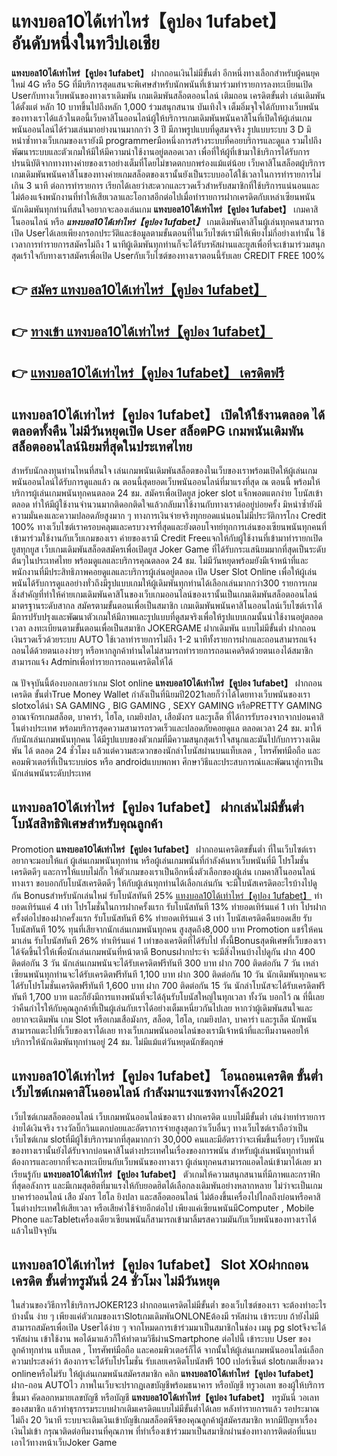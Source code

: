 # แทงบอล10ได้เท่าไหร่【คูปอง 1ufabet】  อันดับหนึ่งในทวีปเอเชีย

**แทงบอล10ได้เท่าไหร่【คูปอง 1ufabet】** ฝากถอนเงินไม่มีขั้นต่ำ  อีกหนึ่งทางเลือกสำหรับผู้คนยุคใหม่ 4G หรือ 5G ที่มีบริการสุดแสนจะพิเศษสำหรับนักพนันที่เข้ามาร่วมทำรายการลงทะเบียนเปิด Userกับทางเว็บพนันของทางเราเดิมพัน เกมเดิมพันสล็อตออนไลน์ เติมถอน เครดิตขั้นต่ำ เล่นเดิมพันได้ตั้งแต่ หลัก 10 บาทขึ้นไปถึงหลัก 1,000 ร่วมสนุกสนาน บันเทิงใจ เต็มอิ่มจุใจได้กับทางเว็บพนันของทางเราได้แล้วในตอนี้เว็บคาสิโนออนไลน์ผู้ให้บริการเกมเดิมพันพนันคาสิโนที่เปิดให้ผู้เล่นเกมพนันออนไลน์ได้ร่วมเล่นมาอย่างนานมากกว่า 3 ปี มีภาพรูปแบบที่ดูสมจจริง รูปแบบระบบ 3 D
มิหนำซ้ำทางเว็บเกมของเรายังมี  programmerมือหนึ่งการสร้างระบบที่คอยบริการและดูแล  รวมไปถึงพัฒนาระบบและตัวเกมให้มีให้มีความน่าใช้งานอยู่ตลอดเวลา เพื่อที่ให้ผู้ที่เข้ามาใช้บริการได้รับการปรนนิบัติจากทางทางค่ายของเราอย่างเต็มที่โดยไม่ขาดตกบกพร่องแม้แต่น้อย เว็บคาสิโนสล็อตผู้บริการเกมเดิมพันพนันคาสิโนของทางค่ายเกมสล็อตของเรานั้นยังเป็นระบบออโต้ใช้เวลาในการทำรายการไม่เกิน 3 นาที ต่อการทำรายการ เรียกได้เลยว่าสะดวกและรวดเร็วสำหรับสมาชิกที่ใช้บริการแน่นอนและไม่ต้องแจ้งพนักงานที่ทำให้เสียเวลาและโอกาสอีกต่อไปเมื่อทำรายการฝากเครดิตกับเหล่าเซียนพนัน
นักเดิมพันทุกท่านที่สนใจอยากจะลองเล่นเกม **แทงบอล10ได้เท่าไหร่【คูปอง 1ufabet】** เกมคาสิโนออนไลน์ หรือ ***แทงบอล10ได้เท่าไหร่【คูปอง 1ufabet】*** เกมเดิมพันคาสิโนผู้เล่นทุกคนสามารถเปิด Userได้เลยเพียงกรอกประวัติและข้อมูลตามขั้นตอนที่ในเว็บไซต์เรามีให้เพียงไม่กี่อย่างเท่านั้น ใช้เวลาการทำรายการสมัครไม่ถึง 1 นาทีผู้เดิมพันทุกท่านก็จะได้รับรหัสผ่านและยูสเพื่อที่จะเข้ามาร่วมสนุกสุดเร้าใจกับทางเราสมัครเพื่อเปิด Userกับเว็บไซต์ของทางเราตอนนี้รับเลย CREDIT FREE 100%

## 👉 [สมัคร แทงบอล10ได้เท่าไหร่【คูปอง 1ufabet】](https://archa888.com/)
## 👉 [ทางเข้า แทงบอล10ได้เท่าไหร่【คูปอง 1ufabet】](https://archa888.com/)
## 👉 [แทงบอล10ได้เท่าไหร่【คูปอง 1ufabet】 เครดิตฟรี](https://archa888.com/)

## แทงบอล10ได้เท่าไหร่【คูปอง 1ufabet】 เปิดให้ใช้งานตลอด ได้ตลอดทั้งคืน ไม่มีวันหยุดเปิด User สล็อตPG เกมพนันเดิมพันสล็อตออนไลน์นิยมที่สุดในประเทศไทย

สำหรับนักลงทุนท่านไหนที่สนใจ เล่นเกมพนันเดิมพันสล็อตของในเว็บของเราพร้อมเปิดให้ผู้เล่นเกมพนันออนไลน์ได้รับการดูแลแล้ว ณ ตอนนี้สุดยอดเว็บพนันออนไลน์ที่มาแรงที่สุด ณ ตอนนี้ พร้อมให้บริการผู้เล่นเกมพนันทุกคนตลอด 24 ชม. สมัครเพื่อเปิดยูส joker slot แจ็กพอตแตกง่าย โบนัสเข้าตลอด ทำให้มีผู้ใช้งานจำนวนมากติดอกติดใจแล้วกลับมาใช้งานกับทางเราต่ออยู่บ่อยครั้ง มิหนำซ้ำยังมีความมั่นคงและความปลอดภัยสูงมาก ๆ ทางการเงินจ่ายจริงทุกยอดแน่นอนไม่มีประวัติการโกง Credit 100% ทางเว็บไซต์เราครอบคลุมและครบวงจรที่สุดและยังตอบโจทย์ทุกการเล่นของเซียนพนันทุกคนที่เข้ามาร่วมใช้งานกับเว็บเกมของเรา
ค่ายของเรามี Credit Freeแจกให้กับผู้ใช้งานที่เข้ามาทำรายกเปิดยูสทุกยูส เว็บเกมเดิมพันสล็อตสมัครเพื่อเปิดยูส Joker Game ที่ได้รับกระแสนิยมมากที่สุดเป็นระดับต้นๆในประเทศไทย พร้อมดูแลและบริการคุณตลอด 24 ชม. ไม่มีวันหยุดพร้อมยังมีเจ้าหน้าที่และพนักงานที่มีประสิทธิภาพคอยดูแลและบริการผู้เล่นอยู่ตลอด เปิด User Slot Online เพื่อให้ผู้เล่นพนันได้รับการดูแลอย่างทั่วถึงมีรูปแบบเกมให้ผู้เดิมพันทุกท่านได้เลือกเล่นมากกว่า300 รายการเกม
สิ่งสำคัญที่ทำให้ค่ายเกมเดิมพันคาสิโนของเว็บเกมออนไลน์ของเรานั้นเป็นเกมเดิมพันสล็อตออนไลน์มาตรฐานระดับสากล สมัครตามขั้นตอนเพื่อเป็นสมาชิก  เกมเดิมพันพนันคาสิโนออนไลน์เว็บไซต์เราได้มีการปรับปรุงและพัฒนาตัวเกมให้มีภาพและรูปแบบที่ดูสมจริงเพื่อให้รูปแบบเกมนั้นน่าใช้งานอยู่ตลอดเวลา ลงทะเบียนตามขั้นตอนเพื่อเป็นสมาชิก JOKERGAME ฝากเดิมพัน แบบไม่มีขั้นต่ำ ฝากถอน เงินรวดเร็วด้วยระบบ AUTO ใช้เวลาทำรายการไม่ถึง 1-2 นาทีทั้งรายการฝากและถอนสามารถแจ้งถอนได้ด้วยตนเองง่ายๆ หรือหากลูกค้าท่านใดไม่สามารถทำรายการถอนเคดริตด้วยตนเองได้สมาชิกสามารถแจ้ง Adminเพื่อทำรายการถอนเครดิตให้ได้

ณ ปัจจุบันนี้ต้องบอกเลยว่าเกม Slot online **แทงบอล10ได้เท่าไหร่【คูปอง 1ufabet】** ฝากถอนเครดิต ขั้นต่ำTrue Money Wallet กำลังเป็นที่นิยมปี2021เลยก็ว่าได้โดยทางเว็บพนันของเรา slotxoได้นำ SA GAMING , BIG GAMING , SEXY GAMING หรือPRETTY GAMING อาณาจักรเกมสล็อต, บาคาร่า, ไฮโล, เกมยิงปลา, เสือมังกร และรูเล็ต ที่ได้การรับรองจากจากบ่อนคาสิโนต่างประเทศ พร้อมบริการสุดความสามารถรวดเร็วและปลอดภัยคอยดูแล ตลอดเวลา 24 ชม. มาให้กับนักเล่นเกมพนันทุกคน ได้มีรูปแบบของตัวเกมที่มีความสนุกสุดเร้าใจสนุกและมันไปกับการวางเดิมพัน ได้ ตลอด 24 ชั่วโมง แล้วแต่ความสะดวกของนักล่าโบนัสผ่านบนแท็บเลต , โทรศัพท์มือถือ และคอมพิวเตอร์ที่เป็นระบบios หรือ androidแบบพกพา ศึกษาวิธีและประสบการณ์และพัฒนาสู่การเป็นนักเล่นพนันระดับประเทศ

## แทงบอล10ได้เท่าไหร่【คูปอง 1ufabet】 ฝากเล่นไม่มีขั้นต่ำ โบนัสสิทธิพิเศษสำหรับคุณลูกค้า

 Promotion  **แทงบอล10ได้เท่าไหร่【คูปอง 1ufabet】** ฝากถอนเครดิตขขั้นต่ำ ที่ในเว็บไซต์เราอยากจะมอบให้แก่  ผู้เล่นเกมพนันทุกท่าน หรือผู้เล่นเกมพนันที่กำลังค้นหาเว็บพนันที่มี โปรโมชั่นเครดิตดีๆ และการให้แบบไม่กั๊ก ให้ตัวเกมของเราเป็นอีกหนึ่งตัวเลือกของผู้เล่น เกมคาสิโนออนไลน์ ทางเรา ขอบอกกับโบนัสเครดิตดีๆ ให้กับผู้เล่นทุกท่านได้เลือกเล่นกัน จะมีโบนัสเครดิตอะไรบ้างไปดูกัน
Bonusสำหรับนักเล่นใหม่ รับโบนัสทันที 25% [แทงบอล10ได้เท่าไหร่【คูปอง 1ufabet】](https://archa888.com/) ทำยอดเทิร์นแค่ 4 เท่า
โปรโมชั่นในการฝากครั้งแรก รับโบนัสทันที 13% ทำยอดเทิร์นแค่ 1 เท่า
โปรฝากครั้งต่อไปของฝากครั้งแรก รับโบนัสทันที 6% ทำยอดเทิร์นแค่ 3 เท่า
โบนัสเครดิตคืนยอดเสีย รับโบนัสทันที 10% ทุนที่เสียจากนักเล่นเกมพนันทุกคน สูงสุดถึง8,000 บาท
 Promotion แชร์ให้คนมาเล่น รับโบนัสทันที 26% ทำเทิร์นแค่ 1 เท่าของเครดิตที่ได้รับไป
ทั้งนี้Bonusสุดพิเศษที่เว็บของเราได้จัดขึ้นไว้ให้เพื่อนักเล่นเกมพนันที่หน้าตาดี Bonusฝากประจำ จะมีสิ่งไหนบ้างไปดูกัน
ฝาก 400 ติดต่อกัน 3 วัน นักเล่นเกมพนันจะได้รับเครดิตฟรีทันที 300 บาท
ฝาก 700 ติดต่อกัน 7 วัน เหล่าเซียนพนันทุกท่านจะได้รับเครดิตฟรีทันที 1,100 บาท
ฝาก 300 ติดต่อกัน 10 วัน นักเดิมพันทุกคนจะได้รับโปรโมชั่นเครดิตฟรีทันที 1,600 บาท
ฝาก 700 ติดต่อกัน 15 วัน นักล่าโบนัสจะได้รับเครดิตฟรีทันที 1,700 บาท
และก็ยังมีการแทงพนันที่จะได้ลุ้นรับโบนัสใหญ่ในทุกเวลา ทั้งวัน บอกไว้ ณ ที่นี้เลยว่าคืนกำไรให้กับคุณลูกค้าที่เป็นผู้เล่นกับเราได้อย่างเต็มเหนี่ยวกันไปเลย หากว่าผู้เดิมพันสนใจและอยากจะเดิมพัน เกม Slot หรือเกมเสือมังกร, สล็อต, ไฮโล, เกมยิงปลา, บาคาร่า และรูเล็ต นักพนันสามารถแตะไปที่เว็บของเราได้เลย ทางเว็บเกมพนันออนไลน์ของเรามีเจ้าหน้าที่และทีมงานคอยให้บริการให้นักเดิมพันทุกท่านอยู่ 24 ชม. ไม่มีแม้แต่วันหยุดนักขัตฤกษ์

## แทงบอล10ได้เท่าไหร่【คูปอง 1ufabet】 โอนถอนเครดิต ขั้นต่ำ  เว็บไซต์เกมคาสิโนออนไลน์ กำลังมาแรงแซงทางโค้ง2021

เว็บไซต์เกมสล็อตออนไลน์ เว็บเกมพนันออนไลน์ของเรา ฝากเครดิต แบบไม่มีขั้นต่ำ เล่นง่ายทำรายการง่ายได้เงินจริง รางวัลบิ๊กวินแตกบ่อยและอัตราการจ่ายสูงสุดกว่าเว็บอื่นๆ ทางเว็บไซต์เราถือว่าเป็น เว็บไซต์เกม slotที่มีผู้ใช้บริการมากที่สุดมากกว่า 30,000 คนและมีอัตราว่าจะเพิ่มขึ้นเรื่อยๆ เว็บพนันของทางเรานั้นยังได้รับจากบ่อนคาสิโนต่างประเทศในเรื่องของการพนัน สำหรับผู้เล่นพนันทุกท่านที่ต้องการและอยากที่จะลงทะเบียนกับเว็บพนันของทางเรา ผู้เล่นทุกคนสามารถแอดไลน์เข้ามาได้เลย
	มาเรียนรู้กับ **แทงบอล10ได้เท่าไหร่【คูปอง 1ufabet】** ตัวเกมให้ความสนุกสนานที่มีภาพและกราฟิกที่สุดอลังการ และมีเกมสุดฮิตที่มาแรงให้กับยอดฮิตได้เลือกลงเดิมพันอย่างหลากหลาย  ไม่ว่าจะเป็นเกมบาคาร่าออนไลน์ เสือ มังกร ไฮโล ยิงปลา และสล็อตออนไลน์ ไม่ต้องขึ้นเครื่องไปไกลถึงบ่อนหรือคาสิโนต่างประเทศให้เสียเวลา หรือเสียค่าใช้จ่ายอีกต่อไป เพียงแค่เซียนพนันมีComputer , Mobile Phone และTabletเครื่องเดียวเซียนพนันก็สามารถเข้ามาลิ้มรสความมันกับเว็บพนันของทางเราได้แล้วในปัจจุบัน

## แทงบอล10ได้เท่าไหร่【คูปอง 1ufabet】 Slot XOฝากถอนเครดิต ขั้นต่ำทรูมันนี่ 24 ชั่วโมง ไม่มีวันหยุด

ในส่วนของวิธีการใช้บริการJOKER123 ฝากถอนเครดิตไม่มีขั้นต่ำ ของเว็บไซต์ของเรา จะต้องทำอะไรบ้างนั้น ง่าย ๆ เพียงแค่ตัวเกมของเราSlotเกมเดิมพันONLONEต้องมี รหัสผ่าน เข้าระบบ ถ้ายังไม่มีสามารถสมัครเพื่อเปิด Userได้ง่าย ๆ จากโหมดการเข้าร่วมมาเป็นสมาชิกในช่อง เมนู pg slotจึงจะได้ รหัสผ่าน เข้าใช้งาน พอได้มาแล้วก็ให้ทำตามวิธีผ่านSmartphone ต่อไปนี้
เข้าระบบ User  ของลูกค้าทุกท่าน แท็บเลต , โทรศัพท์มือถือ และคอมพิวเตอร์ก็ได้
จากนั้นให้ผู้เล่นเกมพนันออนไลน์เลือกความประสงค์ว่า ต้องการจะได้รับโปรโมชั่น รับเลยเครดิตโบนัสฟรี 100 เปอร์เซ็นต์  slotเกมเสี่ยงดวง onlineหรือไม่รับ
ให้ผู้เล่นเกมพนันสมัครสมาชิก คลิก **แทงบอล10ได้เท่าไหร่【คูปอง 1ufabet】** ฝาก-ถอน AUTOไว ภาพในเว็บจะปรากฏเลขบัญชีพร้อมธนาคาร หรือบัญชี ทรูวอเลท ของผู้ให้บริการขึ้นมา
คัดลอกหมายเลขบัญชี หรือบัญชี **แทงบอล10ได้เท่าไหร่【คูปอง 1ufabet】** ทรูมันนี่ วอเลท ของสมาชิก แล้วทำธุรกรรมระบบฝากเติมเครดิตแบบไม่มีขั้นต่ำได้เลย
หลังทำรายการแล้ว รอประมาณไม่ถึง 20 วินาที ระบบจะเติมเงินเข้าบัญชีเกมสล็อตพีจีของคุณลูกค้าผู้สมัครสมาชิก
หากมีปัญหาเรื่องเงินไม่เข้า กรุณาติดต่อทีมงานที่คุณภาพ ที่ทำเรื่องเข้าร่วมมาเป็นสมาชิกผ่านช่องทางการติดต่อที่แนบเอาไว้ทางหน้าเว็บJoker Game


